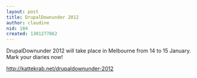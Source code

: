 ```yaml
---
layout: post
title: DrupalDownunder 2012
author: claudine
nid: 104
created: 1301277862
---
```

DrupalDownunder 2012 will take place in Melbourne from 14 to 15 January. Mark your diaries now!

http://kattekrab.net/drupaldownunder-2012
